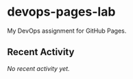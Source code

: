 # devops-pages-lab
My DevOps assignment for GitHub Pages.
## Recent Activity
<!--START_SECTION:activity-->
_No recent activity yet._
<!--END_SECTION:activity-->